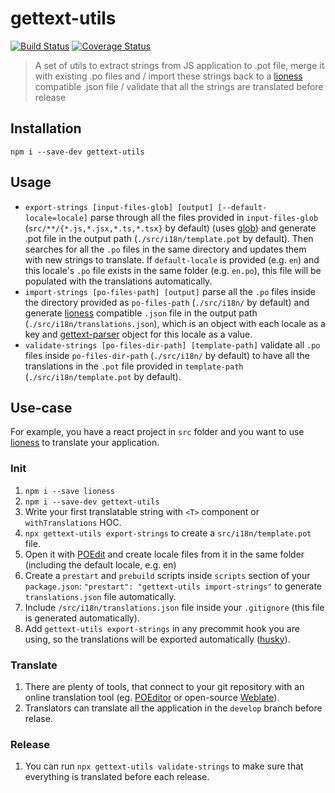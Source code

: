 # gettext-utils

[![Build Status](https://travis-ci.org/goooseman/gettext-utils.svg?branch=develop)](https://travis-ci.org/goooseman/gettext-utils)
[![Coverage Status](https://coveralls.io/repos/github/goooseman/gettext-utils/badge.svg?branch=develop)](https://coveralls.io/github/goooseman/gettext-utils?branch=develop)

> A set of utils to extract strings from JS application to .pot file, merge it with existing .po files and / import these strings back to a [lioness](https://github.com/alexanderwallin/lioness) compatible .json file / validate that all the strings are translated before release

## Installation

`npm i --save-dev gettext-utils`

## Usage

- `export-strings [input-files-glob] [output] [--default-locale=locale]` parse through all the files provided in `input-files-glob` (`src/**/{*.js,*.jsx,*.ts,*.tsx}` by default) (uses [glob](https://www.npmjs.com/package/glob)) and generate .pot file in the output path (`./src/i18n/template.pot` by default). Then searches for all the `.po` files in the same directory and updates them with new strings to translate. If `default-locale` is provided (e.g. `en`) and this locale's `.po` file exists in the same folder (e.g. `en.po`), this file will be populated with the translations automatically.
- `import-strings [po-files-path] [output]` parse all the `.po` files inside the directory provided as `po-files-path` (`./src/i18n/` by default) and generate [lioness](https://github.com/alexanderwallin/lioness) compatible `.json` file in the output path (`./src/i18n/translations.json`), which is an object with each locale as a key and [gettext-parser](https://www.npmjs.com/package/gettext-parser) object for this locale as a value.
- `validate-strings [po-files-dir-path] [template-path]` validate all `.po` files inside `po-files-dir-path` (`./src/i18n/` by default) to have all the translations in the `.pot` file provided in `template-path` (`./src/i18n/template.pot` by default).

## Use-case

For example, you have a react project in `src` folder and you want to use [lioness](https://github.com/alexanderwallin/lioness) to translate your application.

### Init

1. `npm i --save lioness`
1. `npm i --save-dev gettext-utils`
1. Write your first translatable string with `<T>` component or `withTranslations` HOC.
1. `npx gettext-utils export-strings` to create a `src/i18n/template.pot` file.
1. Open it with [POEdit](https://poedit.net/) and create locale files from it in the same folder (including the default locale, e.g. en)
1. Create a `prestart` and `prebuild` scripts inside `scripts` section of your `package.json`: `"prestart": "gettext-utils import-strings"` to generate `translations.json` file automatically.
1. Include `/src/i18n/translations.json` file inside your `.gitignore` (this file is generated automatically).
1. Add `gettext-utils export-strings` in any precommit hook you are using, so the translations will be exported automatically ([husky](https://www.npmjs.com/package/husky)).

### Translate

1. There are plenty of tools, that connect to your git repository with an online translation tool (eg. [POEditor](https://poeditor.com/) or open-source [Weblate](https://weblate.org/en/)).
1. Translators can translate all the application in the `develop` branch before relase.

### Release

1. You can run `npx gettext-utils validate-strings` to make sure that everything is translated before each release.
